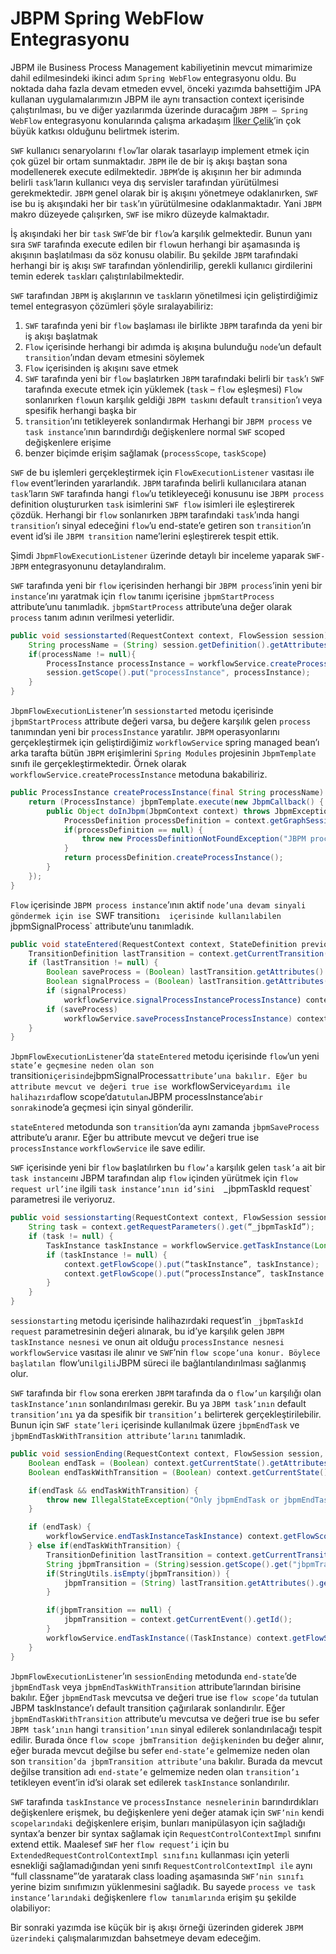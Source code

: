 # JBPM Spring WebFlow Entegrasyonu

JBPM ile Business Process Management kabiliyetinin mevcut mimarimize dahil edilmesindeki ikinci adım `Spring WebFlow` 
entegrasyonu oldu. Bu noktada daha fazla devam etmeden evvel, önceki yazımda bahsettiğim JPA kullanan uygulamalarımızın 
JBPM ile aynı transaction context içerisinde çalıştırılması, bu ve diğer yazılarımda üzerinde duracağım 
`JBPM – Spring WebFlow` entegrasyonu konularında çalışma arkadaşım [İlker Çelik](icelik@gmail.com)’in çok büyük katkısı 
olduğunu belirtmek isterim.

`SWF` kullanıcı senaryolarını `flow`’lar olarak tasarlayıp implement etmek için çok güzel bir ortam sunmaktadır. `JBPM` 
ile de bir iş akışı baştan sona modellenerek execute edilmektedir. `JBPM`’de iş akışının her bir adımında belirli 
`task`’ların kullanıcı veya dış servisler tarafından yürütülmesi gerekmektedir. `JBPM` genel olarak bir iş akışını 
yönetmeye odaklanırken, `SWF` ise bu iş akışındaki her bir `task`’ın yürütülmesine odaklanmaktadır. Yani `JBPM` makro 
düzeyede çalışırken, `SWF` ise mikro düzeyde kalmaktadır.

İş akışındaki her bir `task` `SWF`’de bir `flow`’a karşılık gelmektedir. Bunun yanı sıra `SWF` tarafında execute edilen 
bir `flow`un herhangi bir aşamasında iş akışının başlatılması da söz konusu olabilir. Bu şekilde `JBPM` tarafındaki 
herhangi bir iş akışı `SWF` tarafından yönlendirilip, gerekli kullanıcı girdilerini temin ederek `task`ları 
çalıştırılabilmektedir.

`SWF` tarafından `JBPM` iş akışlarının ve `task`ların yönetilmesi için geliştirdiğimiz temel entegrasyon çözümleri şöyle 
sıralayabiliriz:

1. `SWF` tarafında yeni bir `flow` başlaması ile birlikte `JBPM` tarafında da yeni bir iş akışı başlatmak
2. `Flow` içerisinde herhangi bir adımda iş akışına bulunduğu `node`’un default `transition`’ından devam etmesini söylemek
3. `Flow` içerisinden iş akışını save etmek
4. `SWF` tarafında yeni bir `flow` başlatırken `JBPM` tarafındaki belirli bir `task`’ı `SWF` tarafında execute etmek için 
yüklemek (`task` – `flow` eşleşmesi)
`Flow` sonlanırken `flow`un karşılık geldiği `JBPM task`ını default `transition`’ı veya spesifik herhangi başka bir 
5. `transition`’ını tetikleyerek sonlandırmak
Herhangi bir `JBPM process` ve `task instance`’ının barındırdığı değişkenlere normal `SWF` scoped değişkenlere erişime 
6. benzer biçimde erişim sağlamak (`processScope`, `taskScope`)

`SWF` de bu işlemleri gerçekleştirmek için `FlowExecutionListener` vasıtası ile `flow` event’lerinden yararlandık. `JBPM` 
tarafında belirli kullanıcılara atanan `task`’ların `SWF` tarafında hangi `flow`’u tetikleyeceği konusunu ise 
`JBPM process` definition oluştururken `task` isimlerini `SWF flow` isimleri ile eşleştirerek çözdük. Herhangi bir `flow` 
sonlanırken `JBPM` tarafındaki `task`’ında hangi `transition`’ı sinyal edeceğini `flow`’u end-state’e getiren son 
`transition`’ın event id’si ile `JBPM transition` name’lerini eşleştirerek tespit ettik.

Şimdi `JbpmFlowExecutionListener` üzerinde detaylı bir inceleme yaparak `SWF-JBPM` entegrasyonunu detaylandıralım.

`SWF` tarafında yeni bir `flow` içerisinden herhangi bir `JBPM process`’inin yeni bir `instance`’ını yaratmak için `flow` 
tanımı içerisine `jbpmStartProcess` attribute’unu tanımladık. `jbpmStartProcess` attribute’una değer olarak `process` 
tanım adının verilmesi yeterlidir.

```java
public void sessionstarted(RequestContext context, FlowSession session) {
	String processName = (String) session.getDefinition().getAttributes().get("jbpmStartProcess");
	if(processName != null){
		ProcessInstance processInstance = workflowService.createProcessInstance(processName);
		session.getScope().put("processInstance", processInstance);
	}
}
```


`JbpmFlowExecutionListener`’ın `sessionstarted` metodu içerisinde `jbpmStartProcess` attribute değeri varsa, bu değere 
karşılık gelen `process` tanımından yeni bir `processInstance` yaratılır. `JBPM` operasyonlarını gerçekleştirmek için 
geliştirdiğimiz `workflowService` spring managed bean’ı arka tarafta bütün `JBPM` erişimlerini `Spring Modules` 
projesinin `JbpmTemplate` sınıfı ile gerçekleştirmektedir. Örnek olarak `workflowService.createProcessInstance` 
metoduna bakabiliriz.

```java
public ProcessInstance createProcessInstance(final String processName) {
	return (ProcessInstance) jbpmTemplate.execute(new JbpmCallback() {
		public Object doInJbpm(JbpmContext context) throws JbpmException {
			ProcessDefinition processDefinition = context.getGraphSession().findLatestProcessDefinition(processName);
			if(processDefinition == null) {
				throw new ProcessDefinitionNotFoundException("JBPM process with name " + processName + " not found.");
			}
			return processDefinition.createProcessInstance();
		}
	});
}
```

`Flow` içerisinde `JBPM process instance`’ının aktif `node’una devam sinyali göndermek için ise `SWF transition`ı 
içerisinde kullanılabilen `jbpmSignalProcess` attribute’unu tanımladık.

```java
public void stateEntered(RequestContext context, StateDefinition previousState, StateDefinition state) {
	TransitionDefinition lastTransition = context.getCurrentTransition();
	if (lastTransition != null) {
		Boolean saveProcess = (Boolean) lastTransition.getAttributes().get("jbpmSaveProcess", false);
		Boolean signalProcess = (Boolean) lastTransition.getAttributes().get("jbpmSignalProcess", false); 
		if (signalProcess)
			workflowService.signalProcessInstanceProcessInstance) context.getFlowScope().get("processInstance""processInstance" class="wiki wikinew">?;
		if (saveProcess)
			workflowService.saveProcessInstanceProcessInstance) context.getFlowScope().get(“processInstance""processInstance"" class="wiki wikinew">?; 
	}
}
```

`JbpmFlowExecutionListener`’da `stateEntered` metodu içerisinde `flow`’un yeni `state’e geçmesine neden olan son 
`transition` içerisinde `jbpmSignalProcess` attribute’una bakılır. Eğer bu attribute mevcut ve değeri true ise 
`workflowService` yardımı ile halihazırda `flow scope’da` tutulan `JBPM processInstance’a` bir sonraki `node’a geçmesi 
için sinyal gönderilir.

`stateEntered` metodunda son `transition`’da aynı zamanda `jbpmSaveProcess` attribute’u aranır. Eğer bu attribute mevcut 
ve değeri true ise `processInstance` `workflowService` ile save edilir.

`SWF` içerisinde yeni bir `flow` başlatılırken bu `flow’a` karşılık gelen `task’a` ait bir `task instance`ını JBPM 
tarafından alıp `flow` içinden yürütmek için `flow request url’ine` ilgili `task instance’ının id’sini 
`_jbpmTaskId request` parametresi ile veriyoruz.

```java
public void sessionstarting(RequestContext context, FlowSession session, MutableAttributeMap input) {
	String task = context.getRequestParameters().get(“_jbpmTaskId”);
	if (task != null) {
		TaskInstance taskInstance = workflowService.getTaskInstance(Long.parseLong(task));
		if (taskInstance != null) {
			context.getFlowScope().put(“taskInstance”, taskInstance);
			context.getFlowScope().put(“processInstance”, taskInstance.getProcessInstance());
		}
	}
}
```

`sessionstarting` metodu içerisinde halihazırdaki request’in `_jbpmTaskId request` parametresinin değeri alınarak, bu 
id’ye karşılık gelen `JBPM taskInstance nesnesi` ve onun ait olduğu `processInstance nesnesi workflowService` vasıtası 
ile alınır ve `SWF`’nin `flow scope’una konur. Böylece başlatılan `flow’un` ilgili `JBPM süreci ile bağlantılandırılması 
sağlanmış olur.

`SWF` tarafında bir `flow` sona ererken `JBPM` tarafında da o `flow’un` karşılığı olan `taskInstance’ının` sonlandırılması 
gerekir. Bu ya `JBPM task’ının` default `transition’ını` ya da spesifik bir `transition’ı` belirterek gerçekleştirilebilir. 
Bunun için `SWF state’leri` içerisinde kullanılmak üzere `jbpmEndTask` ve `jbpmEndTaskWithTransition attribute’larını` 
tanımladık.

```java
public void sessionEnding(RequestContext context, FlowSession session, String outcome, MutableAttributeMap output) {
	Boolean endTask = (Boolean) context.getCurrentState().getAttributes().get("jbpmEndTask", false);
	Boolean endTaskWithTransition = (Boolean) context.getCurrentState().getAttributes().get("jbpmEndTaskWithTransition", false);

	if(endTask && endTaskWithTransition) {
		throw new IllegalStateException("Only jbpmEndTask or jbpmEndTaskWithTransition is allowed");
	}

	if (endTask) {
		workflowService.endTaskInstanceTaskInstance) context.getFlowScope().get("taskInstance""taskInstance"" class="wiki wikinew">?;
	} else if(endTaskWithTransition) {
		TransitionDefinition lastTransition = context.getCurrentTransition();
		String jbpmTransition = (String)session.getScope().get("jbpmTransition");
		if(StringUtils.isEmpty(jbpmTransition)) {
			jbpmTransition = (String) lastTransition.getAttributes().get("jbpmTransition",String.class);
		}

		if(jbpmTransition == null) {
			jbpmTransition = context.getCurrentEvent().getId();
		}
		workflowService.endTaskInstance((TaskInstance) context.getFlowScope().get("taskInstance"),jbpmTransition);
	}
}
```

`JbpmFlowExecutionListener`’ın `sessionEnding` metodunda `end-state`’de `jbpmEndTask` veya `jbpmEndTaskWithTransition` 
attribute’larından birisine bakılır. Eğer `jbpmEndTask` mevcutsa ve değeri true ise `flow scope’da` tutulan 
JBPM taskInstance’ı default transition çağırılarak sonlandırılır. Eğer `jbpmEndTaskWithTransition` attribute’u mevcutsa 
ve değeri true ise bu sefer `JBPM task’ının` hangi `transition’ının` sinyal edilerek sonlandırılacağı tespit edilir. 
Burada önce `flow scope jbmTransition değişkeninden` bu değer alınır, eğer burada mevcut değilse bu sefer `end-state’e` 
gelmemize neden olan son `transition’da jbpmTransition attribute’una` bakılır. Burada da mevcut değilse transition adı 
`end-state’e` gelmemize neden olan `transition’ı` tetikleyen event’in id’si olarak set edilerek `taskInstance` 
sonlandırılır.

`SWF` tarafında `taskInstance` ve `processInstance nesnelerinin` barındırdıkları değişkenlere erişmek, bu değişkenlere 
yeni değer atamak için `SWF’nin` kendi `scopelarındaki` değişkenlere erişim, bunları manipülasyon için sağladığı syntax’a 
benzer bir syntax sağlamak için `RequestControlContextImpl` sınıfını extend ettik. Maalesef `SWF` her `flow request’i` 
için bu `ExtendedRequestControlContextImpl sınıfını` kullanması için yeterli esnekliği sağlamadığından yeni sınıfı 
`RequestControlContextImpl ile` aynı “full classname”’de yaratarak class loading aşamasında `SWF’nin sınıfı` yerine bizim 
sınıfımızın yüklenmesini sağladık. Bu sayede `process ve task instance’larındaki` değişkenlere `flow tanımlarında` erişim 
şu şekilde olabiliyor:

Bir sonraki yazımda ise küçük bir iş akışı örneği üzerinden giderek `JBPM üzerindeki` çalışmalarımızdan bahsetmeye devam 
edeceğim.
